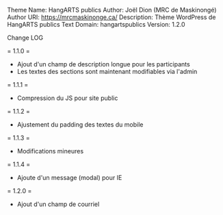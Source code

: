 Theme Name: HangARTS publics
Author: Joël Dion (MRC de Maskinongé)
Author URI: https://mrcmaskinonge.ca/
Description: Thème WordPress de HangARTS publics
Text Domain: hangartspublics
Version: 1.2.0

Change LOG

= 1.1.0 =
- Ajout d'un champ de description longue pour les participants
- Les textes des sections sont maintenant modifiables via l'admin

= 1.1.1 = 
- Compression du JS pour site public

= 1.1.2 = 
- Ajustement du padding des textes du mobile

= 1.1.3 = 
- Modifications mineures

= 1.1.4 = 
- Ajoute d'un message (modal) pour IE

= 1.2.0 =
- Ajout d'un champ de courriel